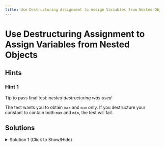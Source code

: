 ```yaml
---
title: Use Destructuring Assignment to Assign Variables from Nested Objects
---
```

# Use Destructuring Assignment to Assign Variables from Nested Objects

## Hints

### Hint 1
Tip to pass final test: *nested destructuring was used*

The test wants you to obtain `max` and `max` only. If you destructure your constant to contain both `max` and `min`, the test will fail.

## Solutions

<details><summary>Solution 1 (Click to Show/Hide)</summary>

```javascript
const {
  tomorrow: { max: maxOfTomorrow }
} = forecast;
```

</details>